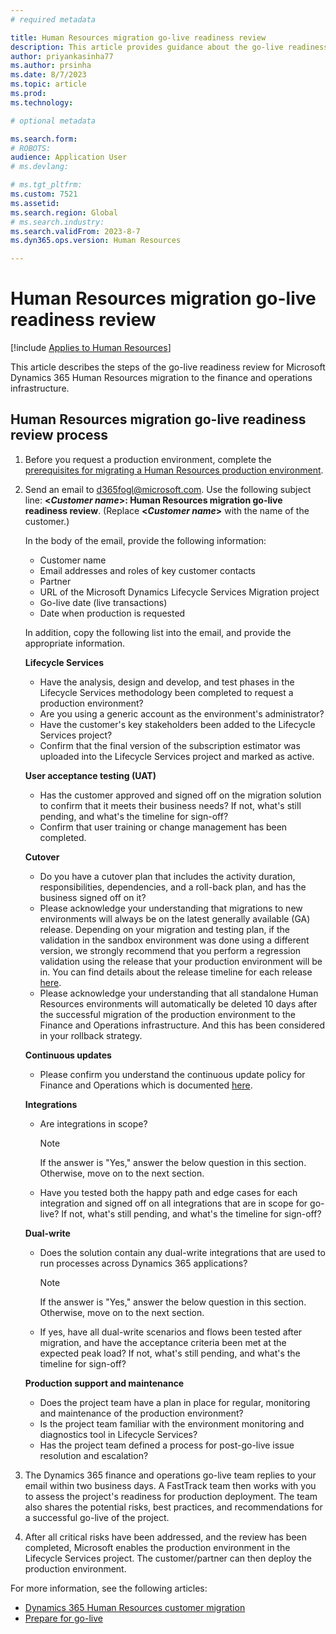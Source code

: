 ```yaml
---
# required metadata

title: Human Resources migration go-live readiness review
description: This article provides guidance about the go-live readiness review for Microsoft Dynamics 365 Human Resources migration to the finance and operations infrastructure.
author: priyankasinha77
ms.author: prsinha
ms.date: 8/7/2023
ms.topic: article
ms.prod: 
ms.technology: 

# optional metadata

ms.search.form: 
# ROBOTS: 
audience: Application User
# ms.devlang: 

# ms.tgt_pltfrm: 
ms.custom: 7521
ms.assetid: 
ms.search.region: Global
# ms.search.industry: 
ms.search.validFrom: 2023-8-7
ms.dyn365.ops.version: Human Resources

---
```


# Human Resources migration go-live readiness review

[!include [Applies to Human Resources](../includes/applies-to-hr.md)]

This article describes the steps of the go-live readiness review for Microsoft Dynamics 365 Human Resources migration to the finance and operations infrastructure.

## Human Resources migration go-live readiness review process

1. Before you request a production environment, complete the [prerequisites for migrating a Human Resources production environment](hr-cust-migration.md#prerequisites-1).
2. Send an email to <d365fogl@microsoft.com>. Use the following subject line: **\<*Customer name*\>: Human Resources migration go-live readiness review**. (Replace **\<*Customer name*\>** with the name of the customer.)

    In the body of the email, provide the following information:

    - Customer name
    - Email addresses and roles of key customer contacts
    - Partner
    - URL of the Microsoft Dynamics Lifecycle Services Migration project
    - Go-live date (live transactions)
    - Date when production is requested

    In addition, copy the following list into the email, and provide the appropriate information.

    **Lifecycle Services**

    - Have the analysis, design and develop, and test phases in the Lifecycle Services methodology been completed to request a production environment?
    - Are you using a generic account as the environment's administrator?
    - Have the customer's key stakeholders been added to the Lifecycle Services project?
    - Confirm that the final version of the subscription estimator was uploaded into the Lifecycle Services project and marked as active.

    **User acceptance testing (UAT)**

    - Has the customer approved and signed off on the migration solution to confirm that it meets their business needs? If not, what's still pending, and what's the timeline for sign-off?
    - Confirm that user training or change management has been completed.

    **Cutover**

    - Do you have a cutover plan that includes the activity duration, responsibilities, dependencies, and a roll-back plan, and has the business signed off on it?
    - Please acknowledge your understanding that migrations to new environments will always be on the latest generally available (GA) release. Depending on your migration and testing plan, if the validation in the sandbox environment was done using a different version, we strongly recommend that you perform a regression validation using the release that your production environment will be in. You can find details about the release timeline for each release [here](https://learn.microsoft.com/en-us/dynamics365/fin-ops-core/fin-ops/get-started/public-preview-releases#targeted-release-schedule-dates-subject-to-change).
    - Please acknowledge your understanding that all standalone Human Resources environments will automatically be deleted 10 days after the successful migration of the production environment to the Finance and Operations infrastructure. And this has been considered in your rollback strategy. 

    **Continuous updates**

    - Please confirm you understand the continuous update policy for Finance and Operations which is documented [here](https://learn.microsoft.com/en-us/dynamics365/fin-ops-core/dev-itpro/lifecycle-services/oneversion-overview?context=%2Fdynamics365%2Fcontext%2Fcommerce).
   
    **Integrations**

    - Are integrations in scope?

        > [!NOTE]
        > If the answer is "Yes," answer the below question in this section. Otherwise, move on to the next section.

    - Have you tested both the happy path and edge cases for each integration and signed off on all integrations that are in scope for go-live? If not, what's still pending, and what's the timeline for sign-off?

    **Dual-write**

    - Does the solution contain any dual-write integrations that are used to run processes across Dynamics 365 applications?
      
        > [!NOTE]
        > If the answer is "Yes," answer the below question in this section. Otherwise, move on to the next section.
        
    - If yes, have all dual-write scenarios and flows been tested after migration, and have the acceptance criteria been met at the expected peak load? If not, what's still pending, and what's the timeline for sign-off?
  
    **Production support and maintenance**

    - Does the project team have a plan in place for regular, monitoring and maintenance of the production environment?
    - Is the project team familiar with the environment monitoring and diagnostics tool in Lifecycle Services?
    - Has the project team defined a process for post-go-live issue resolution and escalation?

3. The Dynamics 365 finance and operations go-live team replies to your email within two business days. A FastTrack team then works with you to assess the project's readiness for production deployment. The team also shares the potential risks, best practices, and recommendations for a successful go-live of the project.
4. After all critical risks have been addressed, and the review has been completed, Microsoft enables the production environment in the Lifecycle Services project. The customer/partner can then deploy the production environment.

For more information, see the following articles:

- [Dynamics 365 Human Resources customer migration](./hr-cust-migration.md)
- [Prepare for go-live](../fin-ops-core/fin-ops/imp-lifecycle/prepare-go-live.md)
